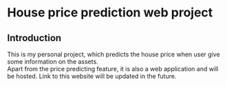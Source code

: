 # House price prediction web project

## Introduction
This is my personal project, which predicts the house price when user give some information on the assets. <br>
Apart from the price predicting feature, it is also a web application and will be hosted. Link to this website will be updated in the future.
